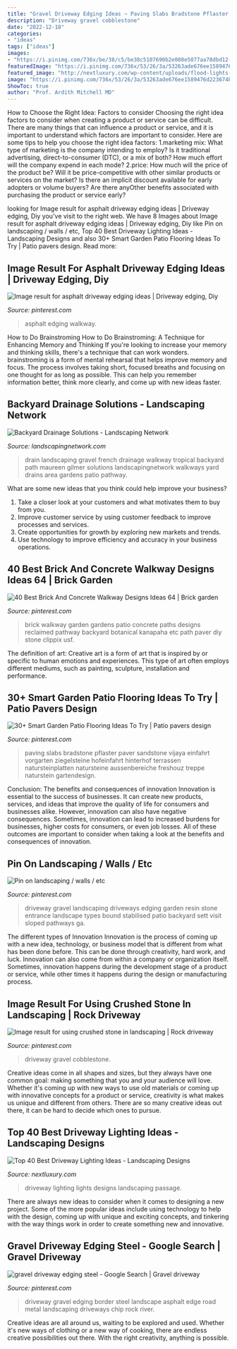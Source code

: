 ```yaml
---
title: "Gravel Driveway Edging Ideas ~ Paving Slabs Bradstone Pflaster Paver Sandstone Vijaya Einfahrt Vorgarten Ziegelsteine Hofeinfahrt Hinterhof Terrassen Natursteinplatten Natursteine Aussenbereiche Freshouz Treppe Naturstein Gartendesign"
description: "Driveway gravel cobblestone"
date: "2022-12-18"
categories:
- "ideas"
tags: ["ideas"]
images:
- "https://i.pinimg.com/736x/be/38/c5/be38c5107690b2e008e5077aa78dbd12--gravel-driveway-driveways.jpg"
featuredImage: "https://i.pinimg.com/736x/53/26/3a/53263ade676ee1589476d223674b0345.jpg"
featured_image: "http://nextluxury.com/wp-content/uploads/flood-lights-design-ideas-for-driveway-lighting.jpg"
image: "https://i.pinimg.com/736x/53/26/3a/53263ade676ee1589476d223674b0345.jpg"
ShowToc: true
author: "Prof. Ardith Mitchell MD"
---
```



How to Choose the Right Idea: Factors to consider
Choosing the right idea factors to consider when creating a product or service can be difficult. There are many things that can influence a product or service, and it is important to understand which factors are important to consider. Here are some tips to help you choose the right idea factors:
1.marketing mix: What type of marketing is the company intending to employ? Is it traditional advertising, direct-to-consumer (DTC), or a mix of both? How much effort will the company expend in each mode?
2.price: How much will the price of the product be? Will it be price-competitive with other similar products or services on the market? Is there an implicit discount available for early adopters or volume buyers? Are there anyOther benefits associated with purchasing the product or service early?

	

		
looking for Image result for asphalt driveway edging ideas | Driveway edging, Diy you've visit to the right web. We have 8 Images about Image result for asphalt driveway edging ideas | Driveway edging, Diy like Pin on landscaping / walls / etc, Top 40 Best Driveway Lighting Ideas - Landscaping Designs and also 30+ Smart Garden Patio Flooring Ideas To Try | Patio pavers design. Read more:
		
    
## Image Result For Asphalt Driveway Edging Ideas | Driveway Edging, Diy

<img loading=lazy src="https://i.pinimg.com/736x/b0/6e/12/b06e121b07f5eb3288f68b6bdc4dd1c1.jpg" onerror="this.onerror=null;this.src='https://tse4.mm.bing.net/th?id=OIP.s8zLfIPfBSPhjLZAK_Qz3wAAAA&amp;pid=15.1';" alt="Image result for asphalt driveway edging ideas | Driveway edging, Diy">

_Source: pinterest.com_

>asphalt edging walkway. 

	

How to Do Brainstroming
How to Do Brainstroming: A Technique for Enhancing Memory and Thinking
If you're looking to increase your memory and thinking skills, there's a technique that can work wonders. brainstroming is a form of mental rehearsal that helps improve memory and focus. The process involves taking short, focused breaths and focusing on one thought for as long as possible. This can help you remember information better, think more clearly, and come up with new ideas faster.

    
## Backyard Drainage Solutions - Landscaping Network

<img loading=lazy src="http://images.landscapingnetwork.com/pictures/images/900x705Max/walkway-and-path_4/gravel-walkway-french-drain-maureen-gilmer_2773.jpg" onerror="this.onerror=null;this.src='https://tse1.mm.bing.net/th?id=OIP.HHrYjROTlH-8_VfnNyE6EQHaK8&amp;pid=15.1';" alt="Backyard Drainage Solutions - Landscaping Network">

_Source: landscapingnetwork.com_

>drain landscaping gravel french drainage walkway tropical backyard path maureen gilmer solutions landscapingnetwork walkways yard drains area gardens patio pathway. 

	

What are some new ideas that you think could help improve your business?
1. Take a closer look at your customers and what motivates them to buy from you.
2. Improve customer service by using customer feedback to improve processes and services.
3. Create opportunities for growth by exploring new markets and trends. 
4. Use technology to improve efficiency and accuracy in your business operations.

    
## 40 Best Brick And Concrete Walkway Designs Ideas 64 | Brick Garden

<img loading=lazy src="https://i.pinimg.com/736x/53/26/3a/53263ade676ee1589476d223674b0345.jpg" onerror="this.onerror=null;this.src='https://tse4.mm.bing.net/th?id=OIP.8LUgEqMvtp9e_nTKas5nvgHaLH&amp;pid=15.1';" alt="40 Best Brick And Concrete Walkway Designs Ideas 64 | Brick garden">

_Source: pinterest.com_

>brick walkway garden gardens patio concrete paths designs reclaimed pathway backyard botanical kanapaha etc path paver diy stone clippix usf. 

	

The definition of art:
Creative art is a form of art that is inspired by or specific to human emotions and experiences. This type of art often employs different mediums, such as painting, sculpture, installation and performance.

    
## 30+ Smart Garden Patio Flooring Ideas To Try | Patio Pavers Design

<img loading=lazy src="https://i.pinimg.com/736x/a2/44/38/a2443837617f96d6db078afa3681f833.jpg" onerror="this.onerror=null;this.src='https://tse2.mm.bing.net/th?id=OIP.HQHA62u-zxl5OOmCdZc2iwHaHa&amp;pid=15.1';" alt="30+ Smart Garden Patio Flooring Ideas To Try | Patio pavers design">

_Source: pinterest.com_

>paving slabs bradstone pflaster paver sandstone vijaya einfahrt vorgarten ziegelsteine hofeinfahrt hinterhof terrassen natursteinplatten natursteine aussenbereiche freshouz treppe naturstein gartendesign. 

	

Conclusion: The benefits and consequences of innovation
Innovation is essential to the success of businesses. It can create new products, services, and ideas that improve the quality of life for consumers and businesses alike. However, innovation can also have negative consequences. Sometimes, innovation can lead to increased burdens for businesses, higher costs for consumers, or even job losses. All of these outcomes are important to consider when taking a look at the benefits and consequences of innovation.

    
## Pin On Landscaping / Walls / Etc

<img loading=lazy src="https://i.pinimg.com/736x/be/38/c5/be38c5107690b2e008e5077aa78dbd12--gravel-driveway-driveways.jpg" onerror="this.onerror=null;this.src='https://tse4.mm.bing.net/th?id=OIP.sQCtBhvNYy8QAYsb8_0mewHaLH&amp;pid=15.1';" alt="Pin on landscaping / walls / etc">

_Source: pinterest.com_

>driveway gravel landscaping driveways edging garden resin stone entrance landscape types bound stabilised patio backyard sett visit sloped pathways ga. 

	

The different types of Innovation
Innovation is the process of coming up with a new idea, technology, or business model that is different from what has been done before. This can be done through creativity, hard work, and luck. Innovation can also come from within a company or organization itself. Sometimes, innovation happens during the development stage of a product or service, while other times it happens during the design or manufacturing process.

    
## Image Result For Using Crushed Stone In Landscaping | Rock Driveway

<img loading=lazy src="https://i.pinimg.com/736x/66/aa/fd/66aafd6c86d62cf104a5542f88dca224.jpg" onerror="this.onerror=null;this.src='https://tse2.mm.bing.net/th?id=OIP.6IbHsZf6mP3HXeJnANz9tQHaHd&amp;pid=15.1';" alt="Image result for using crushed stone in landscaping | Rock driveway">

_Source: pinterest.com_

>driveway gravel cobblestone. 

	

Creative ideas come in all shapes and sizes, but they always have one common goal: making something that you and your audience will love. Whether it's coming up with new ways to use old materials or coming up with innovative concepts for a product or service, creativity is what makes us unique and different from others. There are so many creative ideas out there, it can be hard to decide which ones to pursue.

    
## Top 40 Best Driveway Lighting Ideas - Landscaping Designs

<img loading=lazy src="http://nextluxury.com/wp-content/uploads/flood-lights-design-ideas-for-driveway-lighting.jpg" onerror="this.onerror=null;this.src='https://tse1.mm.bing.net/th?id=OIP.OJUphKWUMfJC7A8aqFNBwgAAAA&amp;pid=15.1';" alt="Top 40 Best Driveway Lighting Ideas - Landscaping Designs">

_Source: nextluxury.com_

>driveway lighting lights designs landscaping passage. 

	

There are always new ideas to consider when it comes to designing a new project. Some of the more popular ideas include using technology to help with the design, coming up with unique and exciting concepts, and tinkering with the way things work in order to create something new and innovative.

    
## Gravel Driveway Edging Steel - Google Search | Gravel Driveway

<img loading=lazy src="https://i.pinimg.com/736x/5c/7c/ca/5c7ccac41ec8dc0dbf8dc7f05d38a1b4.jpg" onerror="this.onerror=null;this.src='https://tse1.mm.bing.net/th?id=OIP.SxWjlAyv2ZIlb3N4TsTVagHaLH&amp;pid=15.1';" alt="gravel driveway edging steel - Google Search | Gravel driveway">

_Source: pinterest.com_

>driveway gravel edging border steel landscape asphalt edge road metal landscaping driveways chip rock river. 

	

Creative ideas are all around us, waiting to be explored and used. Whether it's new ways of clothing or a new way of cooking, there are endless creative possibilities out there. With the right creativity, anything is possible.

